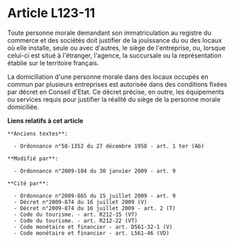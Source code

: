 # Article L123-11

Toute personne morale demandant son immatriculation au registre du commerce et des sociétés doit justifier de la jouissance
du ou des locaux où elle installe, seule ou avec d'autres, le siège de l'entreprise, ou, lorsque celui-ci est situé à
l'étranger, l'agence, la succursale ou la représentation établie sur le territoire français. 

La domiciliation d'une personne morale dans des locaux occupés en commun par plusieurs entreprises est autorisée dans des
conditions fixées par décret en Conseil d'Etat. Ce décret précise, en outre, les équipements ou services requis pour
justifier la réalité du siège de la personne morale domiciliée.

**Liens relatifs à cet article**

	**Anciens textes**:

	  - Ordonnance n°58-1352 du 27 décembre 1958 - art. 1 ter (Ab)

	**Modifié par**:

	  - Ordonnance n°2009-104 du 30 janvier 2009 - art. 9

	**Cité par**:

	  - Ordonnance n°2009-865 du 15 juillet 2009 - art. 9
	  - Décret n°2009-874 du 16 juillet 2009 (V)
	  - Décret n°2009-874 du 16 juillet 2009 - art. 2 (T)
	  - Code du tourisme. - art. R212-15 (VT)
	  - Code du tourisme. - art. R212-22 (VT)
	  - Code monétaire et financier - art. D561-32-1 (V)
	  - Code monétaire et financier - art. L561-46 (VD)
